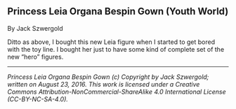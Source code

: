 ## Princess Leia Organa Bespin Gown (Youth World)

By Jack Szwergold

Ditto as above, I bought this new Leia figure when I started to get bored with the toy line. I bought her just to have some kind of complete set of the new “hero” figures.

***

*Princess Leia Organa Bespin Gown (c) Copyright by Jack Szwergold; written on August 23, 2016. This work is licensed under a Creative Commons Attribution-NonCommercial-ShareAlike 4.0 International License (CC-BY-NC-SA-4.0).*